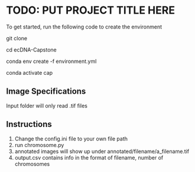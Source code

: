 # TODO: PUT PROJECT TITLE HERE 

To get started, run the following code to create the environment

git clone 

cd ecDNA-Capstone

conda env create -f environment.yml

conda activate cap

## Image Specifications
Input folder will only read .tif files

## Instructions
1. Change the config.ini file to your own file path
2. run chromosome.py
3. annotated images will show up under annotated/filename/a_filename.tif
4. output.csv contains info in the format of filename, number of chromosomes